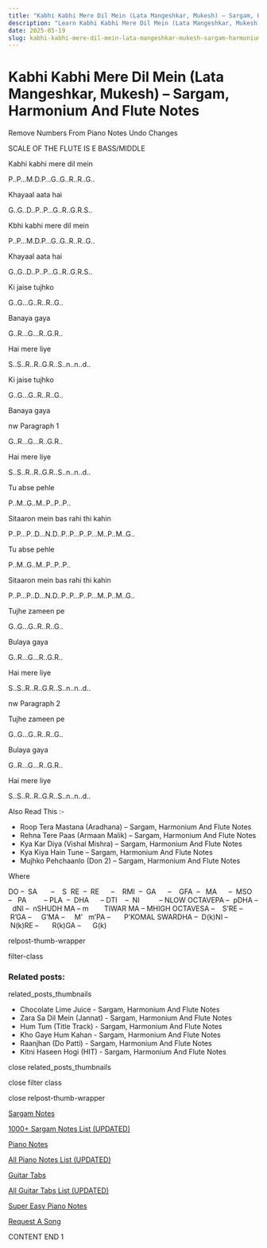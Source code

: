 ```yaml
---
title: "Kabhi Kabhi Mere Dil Mein (Lata Mangeshkar, Mukesh) – Sargam, Harmonium And Flute Notes"
description: "Learn Kabhi Kabhi Mere Dil Mein (Lata Mangeshkar, Mukesh) notes, sargam, harmonium notations and flute notes. Easy step-by-step tutorial for beginners."
date: 2025-05-19
slug: kabhi-kabhi-mere-dil-mein-lata-mangeshkar-mukesh-sargam-harmonium-and-flute-notes
---
```


# Kabhi Kabhi Mere Dil Mein (Lata Mangeshkar, Mukesh) – Sargam, Harmonium And Flute Notes

Remove Numbers From Piano Notes
Undo Changes

SCALE OF THE FLUTE IS E BASS/MIDDLE

Kabhi kabhi mere dil mein

P..P…M.D.P…G..G..R..R..G..

Khayaal aata hai

G..G..D..P..P…G..R..G.R.S..

Kbhi kabhi mere dil mein

P..P…M.D.P…G..G..R..R..G..

Khayaal aata hai

G..G..D..P..P…G..R..G.R.S..

Ki jaise tujhko

G..G…G..R..R..G..

Banaya gaya

G..R…G…R..G.R..

Hai mere liye

S..S..R..R..G.R..S..n..n..d..

Ki jaise tujhko

G..G…G..R..R..G..

Banaya gaya

nw Paragraph 1

G..R…G…R..G.R..

Hai mere liye

S..S..R..R..G.R..S..n..n..d..

Tu abse pehle

P..M..G..M..P..P..P..

Sitaaron mein bas rahi thi kahin

P..P…P..D…N.D..P..P…P..P…M..P..M..G..

Tu abse pehle

P..M..G..M..P..P..P..

Sitaaron mein bas rahi thi kahin

P..P…P..D…N.D..P..P…P..P…M..P..M..G..

Tujhe zameen pe

G..G…G..R..R..G..

Bulaya gaya

G..R…G…R..G.R..

Hai mere liye

S..S..R..R..G.R..S..n..n..d..

nw Paragraph 2

Tujhe zameen pe

G..G…G..R..R..G..

Bulaya gaya

G..R…G…R..G.R..

Hai mere liye

S..S..R..R..G.R..S..n..n..d..

Also Read This :-

* Roop Tera Mastana (Aradhana) – Sargam, Harmonium And Flute Notes
* Rehna Tere Paas (Armaan Malik) – Sargam, Harmonium And Flute Notes
* Kya Kar Diya (Vishal Mishra) – Sargam, Harmonium And Flute Notes
* Kya Kiya Hain Tune – Sargam, Harmonium And Flute Notes
* Mujhko Pehchaanlo (Don 2) – Sargam, Harmonium And Flute Notes

Where

DO –  SA       –    S  RE  –  RE      –    RMI  –  GA      –    GFA  –   MA      –  MSO  –   PA         – PLA  –  DHA      – DTI    –  NI          – NLOW OCTAVEPA –  pDHA –  dNI –  nSHUDH MA – m        TIWAR MA – MHIGH OCTAVESA –    S’RE –     R’GA –     G’MA –     M’   m’PA –       P’KOMAL SWARDHA –  D(k)NI –       N(k)RE –       R(k)GA –      G(k)

relpost-thumb-wrapper

filter-class

### Related posts:

related_posts_thumbnails

* Chocolate Lime Juice - Sargam, Harmonium And Flute Notes
* Zara Sa Dil Mein (Jannat) - Sargam, Harmonium And Flute Notes
* Hum Tum (Title Track) - Sargam, Harmonium And Flute Notes
* Kho Gaye Hum Kahan - Sargam, Harmonium And Flute Notes
* Raanjhan (Do Patti) - Sargam, Harmonium And Flute Notes
* Kitni Haseen Hogi (HIT) - Sargam, Harmonium And Flute Notes

close related_posts_thumbnails

close filter class

close relpost-thumb-wrapper

[Sargam Notes](https://www.notationsworld.com/sargam-notes.html)

[1000+ Sargam Notes List (UPDATED)](https://www.notationsworld.com/all-songs-list-sargam-notes.html)

[Piano Notes](https://www.notationsworld.com/piano-notes.html)

[All Piano Notes List (UPDATED)](https://www.notationsworld.com/all-songs-list-piano-notes.html)

[Guitar Tabs](https://www.notationsworld.com/guitar-tabs.html)

[All Guitar Tabs List (UPDATED)](https://www.notationsworld.com/all-songs-list-guitar-tabs.html)

[Super Easy Piano Notes](https://studywall.in/)

[Request A Song](https://www.notationsworld.com/request-a-song.html)

CONTENT END 1

